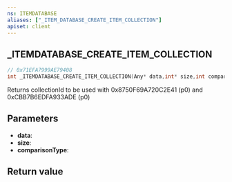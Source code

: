 ```yaml
---
ns: ITEMDATABASE
aliases: ["_ITEM_DATABASE_CREATE_ITEM_COLLECTION"]
apiset: client
---
```

## _ITEMDATABASE_CREATE_ITEM_COLLECTION

```c
// 0x71EFA7999AE79408
int _ITEMDATABASE_CREATE_ITEM_COLLECTION(Any* data,int* size,int comparisonType);
```

Returns collectionId to be used with 0x8750F69A720C2E41 (p0) and 0xCBB7B6EDFA933ADE (p0)

## Parameters
* **data**:
* **size**:
* **comparisonType**:

## Return value

